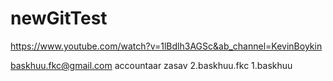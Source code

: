 # newGitTest
https://www.youtube.com/watch?v=1lBdlh3AGSc&ab_channel=KevinBoykin

baskhuu.fkc@gmail.com accountaar zasav
2.baskhuu.fkc
1.baskhuu


